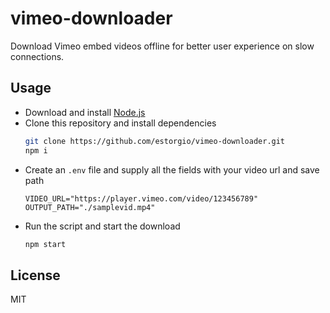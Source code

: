 # vimeo-downloader

Download Vimeo embed videos offline for better user experience on slow connections.

## Usage

- Download and install [Node.js](https://nodejs.org/en)
- Clone this repository and install dependencies
  ```bash
  git clone https://github.com/estorgio/vimeo-downloader.git
  npm i
  ```
- Create an `.env` file and supply all the fields with your video url and save path
  ```
  VIDEO_URL="https://player.vimeo.com/video/123456789"
  OUTPUT_PATH="./samplevid.mp4"
  ```
- Run the script and start the download
  ```bash
  npm start
  ```

## License

MIT

